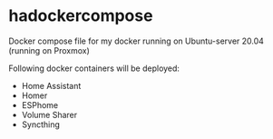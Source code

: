 # hadockercompose
Docker compose file for my docker running on Ubuntu-server 20.04 (running on Proxmox)

Following docker containers will be deployed:

- Home Assistant
- Homer
- ESPhome
- Volume Sharer
- Syncthing
